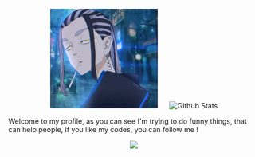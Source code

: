 <!--
**dgdgfxsgfsdfs/dgdgfxsgfsdfs** is a ✨ _special_ ✨ repository because its `README.md` (this file) appears on your GitHub profile.

Here are some ideas to get you started:

- 🔭 I’m currently working on ...
- 🌱 I’m currently learning ...
- 👯 I’m looking to collaborate on ...
- 🤔 I’m looking for help with ...
- 💬 Ask me about ...
- 📫 How to reach me: ...
- 😄 Pronouns: ...
- ⚡ Fun fact: ...
-->
<p align="center">
  <img src="https://github.com/dgdgfxsgfsdfs/dgdgfxsgfsdfs/blob/main/7087280.jpg" alt="Roniniscoding" height="200" style="margin-right: 20px"/>
  <img src="https://github-readme-stats.vercel.app/api?username=dgdgfxsgfsdfs&show_icons=true&theme=graywhite" alt="Github Stats" />
</p>


Welcome to my profile, as you can see I'm trying to do funny things, that can help people, if you like my codes, you can follow me ! 

<p align="center">
<img src="https://profile-counter.glitch.me/dgdgfxsgfsdfs/count.svg" />
</p>


